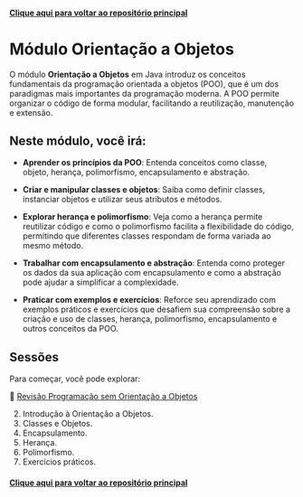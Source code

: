 #### [Clique aqui para voltar ao repositório principal](https://github.com/gabrielmelim/JAVA)
# Módulo Orientação a Objetos

O módulo **Orientação a Objetos** em Java introduz os conceitos fundamentais da programação orientada a objetos (POO), que é um dos paradigmas mais importantes da programação moderna. A POO permite organizar o código de forma modular, facilitando a reutilização, manutenção e extensão.

## Neste módulo, você irá:

- **Aprender os princípios da POO**: Entenda conceitos como classe, objeto, herança, polimorfismo, encapsulamento e abstração.
  
- **Criar e manipular classes e objetos**: Saiba como definir classes, instanciar objetos e utilizar seus atributos e métodos.

- **Explorar herança e polimorfismo**: Veja como a herança permite reutilizar código e como o polimorfismo facilita a flexibilidade do código, permitindo que diferentes classes respondam de forma variada ao mesmo método.

- **Trabalhar com encapsulamento e abstração**: Entenda como proteger os dados da sua aplicação com encapsulamento e como a abstração pode ajudar a simplificar a complexidade.

- **Praticar com exemplos e exercícios**: Reforce seu aprendizado com exemplos práticos e exercícios que desafiem sua compreensão sobre a criação e uso de classes, herança, polimorfismo, encapsulamento e outros conceitos da POO.

## Sessões

Para começar, você pode explorar:

📁 [Revisão Programação sem Orientação a Objetos](https://github.com/gabrielmelim/JAVA/tree/OrientacaoObjeto/Java/docs/ExSemOOP)
<br>

2. Introdução à Orientação a Objetos.
3. Classes e Objetos.
4. Encapsulamento.
5. Herança.
6. Polimorfismo.
7. Exercícios práticos.

#### [Clique aqui para voltar ao repositório principal](https://github.com/gabrielmelim/JAVA)
